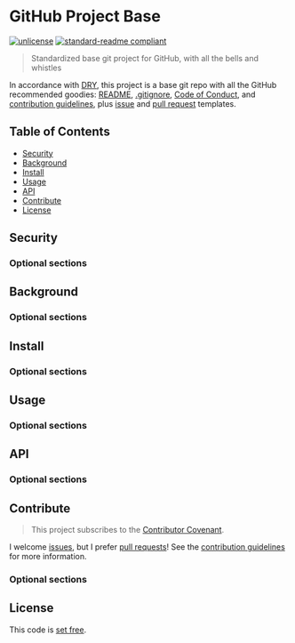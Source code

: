 # GitHub Project Base

[![unlicense](https://img.shields.io/badge/un-license-brightgreen.svg)](http://unlicense.org "The Unlicense") [![standard-readme compliant](https://img.shields.io/badge/readme%20style-standard-brightgreen.svg)](https://github.com/RichardLitt/standard-readme "RichardLitt/standard-readme")

> Standardized base git project for GitHub, with all the bells and whistles 

In accordance with [DRY](https://en.wikipedia.org/wiki/Don%27t_repeat_yourself "Don't repeat yourself"), this project is a base git repo with all the GitHub recommended goodies: [README](README.md "README"), [.gitignore](.gitignore "gitignore"), [Code of Conduct](CODE_OF_CONDUCT.md "Contributor Covenant"), and [contribution guidelines](docs/contributing.md "Contributing"), plus [issue](docs/issue_template.md "Issue template") and [pull request](docs/pull_request_template.md "Pull request template") templates.

## Table of Contents

- [Security](#security)
- [Background](#background)
- [Install](#install)
- [Usage](#usage)
- [API](#api)
- [Contribute](#contribute)
- [License](#license)

## Security

### Optional sections

## Background

### Optional sections

## Install

### Optional sections

## Usage

### Optional sections

## API

### Optional sections

## Contribute

> This project subscribes to the [Contributor Covenant](CODE_OF_CONDUCT.md "Code of Conduct").

I welcome [issues](docs/issue_template.md "Issue template"), but I prefer [pull requests](dosc/pull_request_template.md "Pull request template")! See the [contribution guidelines](docs/contributing.md "Contributing") for more information.

### Optional sections

## License

This code is [set free](LICENSE).
